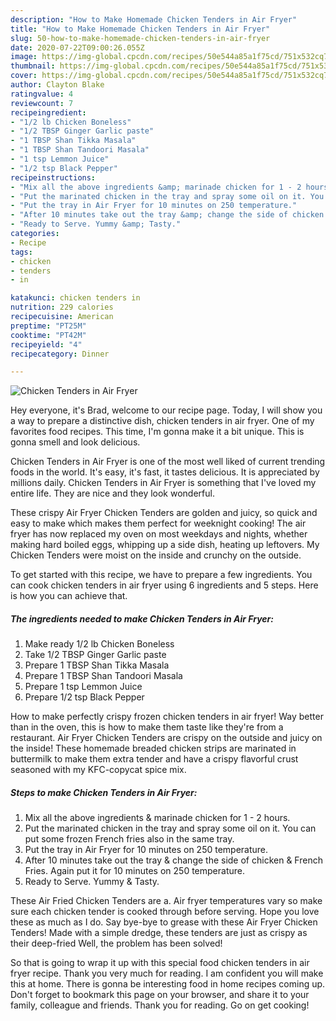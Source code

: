 ```yaml
---
description: "How to Make Homemade Chicken Tenders in Air Fryer"
title: "How to Make Homemade Chicken Tenders in Air Fryer"
slug: 50-how-to-make-homemade-chicken-tenders-in-air-fryer
date: 2020-07-22T09:00:26.055Z
image: https://img-global.cpcdn.com/recipes/50e544a85a1f75cd/751x532cq70/chicken-tenders-in-air-fryer-recipe-main-photo.jpg
thumbnail: https://img-global.cpcdn.com/recipes/50e544a85a1f75cd/751x532cq70/chicken-tenders-in-air-fryer-recipe-main-photo.jpg
cover: https://img-global.cpcdn.com/recipes/50e544a85a1f75cd/751x532cq70/chicken-tenders-in-air-fryer-recipe-main-photo.jpg
author: Clayton Blake
ratingvalue: 4
reviewcount: 7
recipeingredient:
- "1/2 lb Chicken Boneless"
- "1/2 TBSP Ginger Garlic paste"
- "1 TBSP Shan Tikka Masala"
- "1 TBSP Shan Tandoori Masala"
- "1 tsp Lemmon Juice"
- "1/2 tsp Black Pepper"
recipeinstructions:
- "Mix all the above ingredients &amp; marinade chicken for 1 - 2 hours."
- "Put the marinated chicken in the tray and spray some oil on it. You can put some frozen French fries also in the same tray."
- "Put the tray in Air Fryer for 10 minutes on 250 temperature."
- "After 10 minutes take out the tray &amp; change the side of chicken &amp; French Fries. Again put it for 10 minutes on 250 temperature."
- "Ready to Serve. Yummy &amp; Tasty."
categories:
- Recipe
tags:
- chicken
- tenders
- in

katakunci: chicken tenders in 
nutrition: 229 calories
recipecuisine: American
preptime: "PT25M"
cooktime: "PT42M"
recipeyield: "4"
recipecategory: Dinner

---
```



![Chicken Tenders in Air Fryer](https://img-global.cpcdn.com/recipes/50e544a85a1f75cd/751x532cq70/chicken-tenders-in-air-fryer-recipe-main-photo.jpg)

Hey everyone, it's Brad, welcome to our recipe page. Today, I will show you a way to prepare a distinctive dish, chicken tenders in air fryer. One of my favorites food recipes. This time, I'm gonna make it a bit unique. This is gonna smell and look delicious.

Chicken Tenders in Air Fryer is one of the most well liked of current trending foods in the world. It's easy, it's fast, it tastes delicious. It is appreciated by millions daily. Chicken Tenders in Air Fryer is something that I've loved my entire life. They are nice and they look wonderful.

These crispy Air Fryer Chicken Tenders are golden and juicy, so quick and easy to make which makes them perfect for weeknight cooking! The air fryer has now replaced my oven on most weekdays and nights, whether making hard boiled eggs, whipping up a side dish, heating up leftovers. My Chicken Tenders were moist on the inside and crunchy on the outside.


To get started with this recipe, we have to prepare a few ingredients. You can cook chicken tenders in air fryer using 6 ingredients and 5 steps. Here is how you can achieve that.

<!--inarticleads1-->

##### The ingredients needed to make Chicken Tenders in Air Fryer:

1. Make ready 1/2 lb Chicken Boneless
1. Take 1/2 TBSP Ginger Garlic paste
1. Prepare 1 TBSP Shan Tikka Masala
1. Prepare 1 TBSP Shan Tandoori Masala
1. Prepare 1 tsp Lemmon Juice
1. Prepare 1/2 tsp Black Pepper


How to make perfectly crispy frozen chicken tenders in air fryer! Way better than in the oven, this is how to make them taste like they&#39;re from a restaurant. Air Fryer Chicken Tenders are crispy on the outside and juicy on the inside! These homemade breaded chicken strips are marinated in buttermilk to make them extra tender and have a crispy flavorful crust seasoned with my KFC-copycat spice mix. 

<!--inarticleads2-->

##### Steps to make Chicken Tenders in Air Fryer:

1. Mix all the above ingredients &amp; marinade chicken for 1 - 2 hours.
1. Put the marinated chicken in the tray and spray some oil on it. You can put some frozen French fries also in the same tray.
1. Put the tray in Air Fryer for 10 minutes on 250 temperature.
1. After 10 minutes take out the tray &amp; change the side of chicken &amp; French Fries. Again put it for 10 minutes on 250 temperature.
1. Ready to Serve. Yummy &amp; Tasty.


These Air Fried Chicken Tenders are a. Air fryer temperatures vary so make sure each chicken tender is cooked through before serving. Hope you love these as much as I do. Say bye-bye to grease with these Air Fryer Chicken Tenders! Made with a simple dredge, these tenders are just as crispy as their deep-fried Well, the problem has been solved! 

So that is going to wrap it up with this special food chicken tenders in air fryer recipe. Thank you very much for reading. I am confident you will make this at home. There is gonna be interesting food in home recipes coming up. Don't forget to bookmark this page on your browser, and share it to your family, colleague and friends. Thank you for reading. Go on get cooking!
